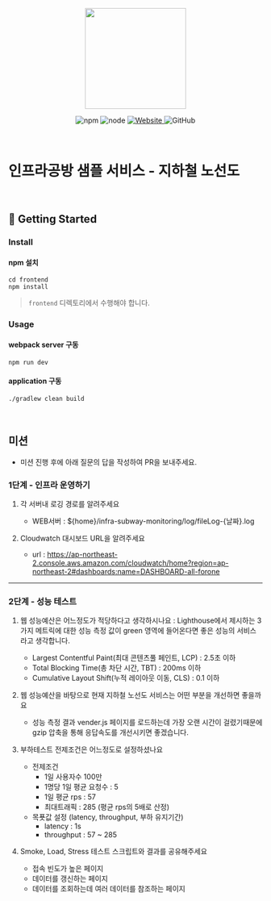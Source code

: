 <p align="center">
    <img width="200px;" src="https://raw.githubusercontent.com/woowacourse/atdd-subway-admin-frontend/master/images/main_logo.png"/>
</p>
<p align="center">
  <img alt="npm" src="https://img.shields.io/badge/npm-%3E%3D%205.5.0-blue">
  <img alt="node" src="https://img.shields.io/badge/node-%3E%3D%209.3.0-blue">
  <a href="https://edu.nextstep.camp/c/R89PYi5H" alt="nextstep atdd">
    <img alt="Website" src="https://img.shields.io/website?url=https%3A%2F%2Fedu.nextstep.camp%2Fc%2FR89PYi5H">
  </a>
  <img alt="GitHub" src="https://img.shields.io/github/license/next-step/atdd-subway-service">
</p>

<br>

# 인프라공방 샘플 서비스 - 지하철 노선도

<br>

## 🚀 Getting Started

### Install
#### npm 설치
```
cd frontend
npm install
```
> `frontend` 디렉토리에서 수행해야 합니다.

### Usage
#### webpack server 구동
```
npm run dev
```
#### application 구동
```
./gradlew clean build
```
<br>

## 미션

* 미션 진행 후에 아래 질문의 답을 작성하여 PR을 보내주세요.

### 1단계 - 인프라 운영하기
1. 각 서버내 로깅 경로를 알려주세요
   - WEB서버 : ${home}/infra-subway-monitoring/log/fileLog-{날짜}.log

2. Cloudwatch 대시보드 URL을 알려주세요
   - url : https://ap-northeast-2.console.aws.amazon.com/cloudwatch/home?region=ap-northeast-2#dashboards:name=DASHBOARD-all-forone

---

### 2단계 - 성능 테스트
1. 웹 성능예산은 어느정도가 적당하다고 생각하시나요
   : Lighthouse에서 제시하는 3가지 메트릭에 대한 성능 측정 값이 green 영역에 들어온다면 좋은 성능의 서비스라고 생각합니다.
   - Largest Contentful Paint(최대 콘텐츠풀 페인트, LCP) : 2.5초 이하
   - Total Blocking Time(총 차단 시간, TBT) : 200ms 이하
   - Cumulative Layout Shift(누적 레이아웃 이동, CLS) : 0.1 이하

2. 웹 성능예산을 바탕으로 현재 지하철 노선도 서비스는 어떤 부분을 개선하면 좋을까요
   - 성능 측정 결과 vender.js 페이지를 로드하는데 가장 오랜 시간이 걸렸기때문에 gzip 압축을 통해 응답속도를 개선시키면 좋겠습니다.
   
3. 부하테스트 전제조건은 어느정도로 설정하셨나요
   - 전제조건
     - 1일 사용자수 100만
     - 1명당 1일 평균 요청수 : 5
     - 1일 평균 rps : 57
     - 최대트래픽 : 285 (평균 rps의 5배로 산정)
   - 목푯값 설정 (latency, throughput, 부하 유지기간)
     - latency : 1s
     - throughput : 57 ~ 285
   
4. Smoke, Load, Stress 테스트 스크립트와 결과를 공유해주세요
   - 접속 빈도가 높은 페이지
   - 데이터를 갱신하는 페이지
   - 데이터를 조회하는데 여러 데이터를 참조하는 페이지
